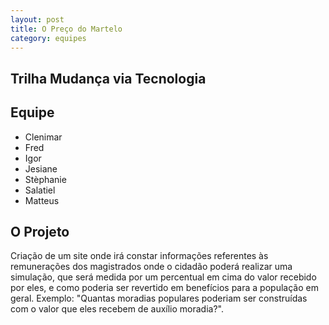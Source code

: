 ```yaml
---
layout: post
title: O Preço do Martelo
category: equipes
---
```


## Trilha Mudança via Tecnologia

## Equipe

*	Clenimar
*	Fred
*	Igor
*	Jesiane
*	Stèphanie
*	Salatiel
*	Matteus

## O Projeto

Criação de um site onde irá constar informações referentes às remunerações dos magistrados onde o cidadão poderá realizar uma simulação, que será medida por um percentual em cima do valor recebido por eles, e como poderia ser revertido em benefícios para a população em geral. Exemplo: "Quantas moradias populares poderiam ser construídas com o valor que eles recebem de auxílio moradia?".
